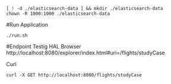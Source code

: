 ```shell
[ ! -d ./elasticsearch-data ] && mkdir ./elasticsearch-data
chown -R 1000:1000 ./elasticsearch-data
```

#Run Application
```shell
./run.sh
```

#Endpoint Testig
HAL Browser
http://localhost:8080/explorer/index.html#uri=/flights/studyCase

Curl
```shell
curl -X GET http://localhost:8080/flights/studyCase
```

